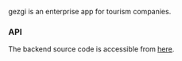 gezgi is an enterprise app for tourism companies.

### API

The backend source code is accessible from [here](https://github.com/savashn/gezgi-api).